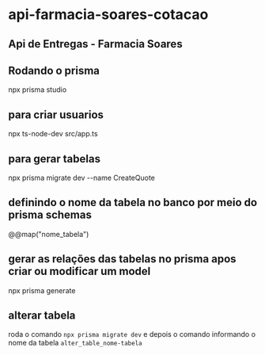 # api-farmacia-soares-cotacao

## Api de Entregas - Farmacia Soares

## Rodando o prisma

npx prisma studio

## para criar usuarios

npx ts-node-dev src/app.ts

## para gerar tabelas

npx prisma migrate dev --name CreateQuote

## definindo o nome da tabela no banco por meio do prisma schemas

@@map("nome_tabela")

## gerar as relações das tabelas no prisma apos criar ou modificar um model

npx prisma generate

## alterar tabela

roda o comando `npx prisma migrate dev` e depois o comando informando o nome da tabela `alter_table_nome-tabela`

